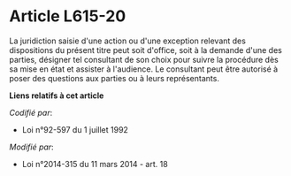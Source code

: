 # Article L615-20

La juridiction saisie d'une action ou d'une exception relevant des dispositions du présent titre peut soit d'office, soit à
la demande d'une des parties, désigner tel consultant de son choix pour suivre la procédure dès sa mise en état et assister à
l'audience. Le consultant peut être autorisé à poser des questions aux parties ou à leurs représentants.

**Liens relatifs à cet article**

_Codifié par_:

  - Loi n°92-597 du 1 juillet 1992

_Modifié par_:

  - Loi n°2014-315 du 11 mars 2014 - art. 18
